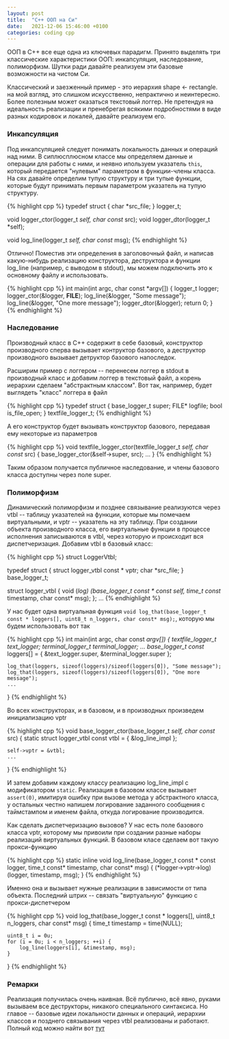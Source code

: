 ```yaml
---
layout: post
title:  "C++ ООП на Си"
date:   2021-12-06 15:46:00 +0100
categories: coding cpp
---
```

ООП в C++ все еще одна из ключевых парадигм. Принято выделять три классические характеристики ООП: инкапсуляция, наследование, полиморфизм. Шутки ради давайте реализуем эти базовые возможности на чистом Си.

Классический и заезженный пример - это иерархия shape <- rectangle. на мой взгляд, это слишком искусственно, непрактично и неинтересно. Более полезным может оказаться текстовый логгер. Не претендуя на идеальность реализации и пренебрегая всякими подробностями в виде разных кодировок и локалей, давайте реализуем его.

### Инкапсуляция

Под инкапсуляцией следует понимать локальность данных и операций над ними. В сиплюсплюсном классе мы определяем данные и операции для работы с ними, и неявно ипользуем указатель `this`, который передается "нулевым" параметром в функции-члены класса. На сях давайте определим тупую структуру и три тупые функции, которые будут принимать первым параметром указатель на тупую структуру.

{% highlight cpp %}
typedef struct 
{
    char *src_file;
} logger_t;

void logger_ctor(logger_t *self, char const* src);
void logger_dtor(logger_t *self);

void log_line(logger_t *self, char const* msg);
{% endhighlight %}

Отлично! Поместив эти определения в заголовочный файл, и написав какую-нибудь реализацию конструктора, деструктора и функции log_line (например, с выводом в stdout), мы можем подключить это к основному файлу и использовать.

{% highlight cpp %}
int main(int argc, char const *argv[])
{
    logger_t logger;
    logger_ctor(&logger, __FILE__);
    log_line(&logger, "Some message");
    log_line(&logger, "One more message");
    logger_dtor(&logger);
    return 0;
}
{% endhighlight %}

### Наследование

Производный класс в C++ содержит в себе базовый, конструктор производного сперва вызывает контруктор базового, а деструктор производного вызывает детруктор базового напоследок. 

Расширим пример с логгером -- перенесем логгер в stdout в производный класс и добавим логгер в текстовый файл, а корень иерархии сделаем "абстрактным классом". Вот так, например, будет выглядеть "класс" логгера в файл

{% highlight cpp %}
typedef struct {
    base_logger_t super;
    FILE* logfile;
    bool is_file_open;
} textfile_logger_t;
{% endhighlight %}

А его конструктор будет вызывать конструктор базового, передавая ему некоторые из параметров

{% highlight cpp %}
void textfile_logger_ctor(textfile_logger_t *self, char const* src) {
    base_logger_ctor(&self->super, src);
    ...
}
{% endhighlight %}

Таким образом получается публичное наследование, и члены базового класса доступны через поле super.

### Полиморфизм

Динамический полиморфизм и позднее связывание реализуются через vtbl -- таблицу указателей на функции, которые мы помечаем виртуальными, и vptr -- указатель на эту таблицу. При создании объекта производного класса, его виртуальные функции в процессе исполнения записываются в vtbl, через которую и происходит вся диспетчеризация. Добавим vtbl в базовый класс:

{% highlight cpp %}
struct LoggerVtbl;

typedef struct 
{
    struct logger_vtbl const * vptr;
    char *src_file;
} base_logger_t;

struct logger_vtbl {
    void (*log) (base_logger_t const * const self, time_t const* timestamp, char const* msg);
};
...
{% endhighlight %}

У нас будет одна виртуальная функция `void log_that(base_logger_t const * loggers[], uint8_t n_loggers, char const* msg);`, которую мы будем использовать вот так

{% highlight cpp %}
int main(int argc, char const *argv[])
{
    textfile_logger_t text_logger;
    terminal_logger_t terminal_logger;
    ...
    base_logger_t const* loggers[] = {
        &text_logger.super,
        &terminal_logger.super
    };

    log_that(loggers, sizeof(loggers)/sizeof(loggers[0]), "Some message");
    log_that(loggers, sizeof(loggers)/sizeof(loggers[0]), "One more message");
    ...
}
{% endhighlight %}

Во всех конструкторах, и в базовом, и в производных произведем инициализацию vptr

{% highlight cpp %}
void base_logger_ctor(base_logger_t *self, char const* src) {
    static struct logger_vtbl const vtbl = {
        &log_line_impl
    };

    self->vptr = &vtbl;
    ...
}
{% endhighlight %}

И затем добавим каждому классу реализацию log_line_impl с модификатором `static`. Реализация в базовом классе вызывает `assert(0)`, имитируя ошибку при вызове метода у абстрактного класса, у остальных честно напишем логирование заданного сообщения с таймстампом и именем файла, откуда логирование производится.

Как сделать диспетчеризацию вызовов? У нас есть поле базового класса vptr, которому мы привоили при создании разные наборы реализаций виртуальных функций. В базовом класе сделаем вот такую прокси-функцию

{% highlight cpp %}
static inline void log_line(base_logger_t const * const logger, time_t const* timestamp, char const* msg) {
    (*logger->vptr->log)(logger, timestamp, msg);
}
{% endhighlight %}

Именно она и вызывает нужные реализации в зависимости от типа объекта.
Последний штрих -- связать "виртуальную" функцию с прокси-диспетчером

{% highlight cpp %}
void log_that(base_logger_t const * loggers[], uint8_t n_loggers, char const* msg) {
    time_t timestamp = time(NULL);

    uint8_t i = 0u;
    for (i = 0u; i < n_loggers; ++i) {
        log_line(loggers[i], &timestamp, msg);
    }
}
{% endhighlight %}

### Ремарки

Реализация получилась очень наивная. Всё публично, всё явно, руками вызываем все деструкторы, никакого специального синтаксиса. Но главое -- базовые идеи локальности данных и операций, иерархии классов и позднего связывания через vtbl реализованы и работают. Полный код можно найти вот [тут](https://github.com/ramwoolf/c_oop_logger)

